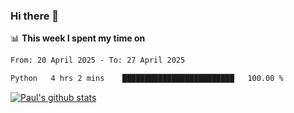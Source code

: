 ### Hi there 👋

📊 **This week I spent my time on**
<!--START_SECTION:waka-->

```txt
From: 20 April 2025 - To: 27 April 2025

Python   4 hrs 2 mins    █████████████████████████   100.00 %
```

<!--END_SECTION:waka-->


[![Paul's github stats](https://github-readme-stats.vercel.app/api?username=mickeyouyou&theme=dracula&show_icons=true)](https://github.com/anuraghazra/github-readme-stats)
